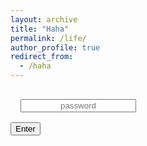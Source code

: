 ```yaml
---
layout: archive
title: "Haha"
permalink: /life/
author_profile: true
redirect_from:
  - /haha
---
```


<div id="loginbox" class="lightbox" >
<div class="horizontal">
<div class="vertical">
<div class="box">				
	<input style="margin: 16px; text-align: center;" id="password" type="password" placeholder="password" /> <br />
	<button id="loginbutton" type="button">Enter</button>
		<p id="wrongPassword" style="display: none">wrong password</p>
</div>
</div>
</div>
</div>



<script type="text/javascript" src="https://code.jquery.com/jquery-1.12.0.min.js">
</script>
	 

<script type="text/javascript" src="https://cdn.rawgit.com/chrisveness/crypto/master/sha1.js"></script>

<script type="text/javascript">
	"use strict";
	function loadPage(pwd) {
		
		var hash= pwd;
		hash= Sha1.hash(pwd);
		var url= hash + "/index.html";
			
		$.ajax({
			url : url,
			dataType : "html",
			success : function(data) {
				window.location= url;
			},
			error : function(xhr, ajaxOptions, thrownError) {
			
				parent.location.hash= hash;
				//$("#wrongPassword").show();
				$("#password").attr("placeholder","wrong password");
				$("#password").val("");
			}
		});
	}
	 
	$("#loginbutton").on("click", function() {
		loadPage($("#password").val());
	});
	$("#password").keypress(function(e) {
		if (e.which == 13) {
			
			loadPage($("#password").val());
		}
	});
	$("#password").focus();
		
</script>
